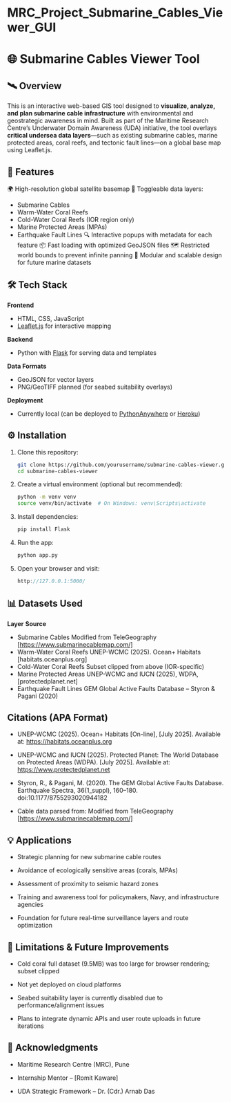 # MRC_Project_Submarine_Cables_Viewer_GUI

# 🌐 Submarine Cables Viewer Tool

## 🛰️ Overview
This is an interactive web-based GIS tool designed to **visualize, analyze, and plan submarine cable infrastructure** with environmental and geostrategic awareness in mind. Built as part of the Maritime Research Centre’s Underwater Domain Awareness (UDA) initiative, the tool overlays **critical undersea data layers**—such as existing submarine cables, marine protected areas, coral reefs, and tectonic fault lines—on a global base map using Leaflet.js.

## 🚀 Features
🌍 High-resolution global satellite basemap
🧭 Toggleable data layers:
  - Submarine Cables
  - Warm-Water Coral Reefs
  - Cold-Water Coral Reefs (IOR region only)
  - Marine Protected Areas (MPAs)
  - Earthquake Fault Lines
🔍 Interactive popups with metadata for each feature
📦 Fast loading with optimized GeoJSON files
🗺️ Restricted world bounds to prevent infinite panning
📐 Modular and scalable design for future marine datasets


## 🛠️ Tech Stack
**Frontend**
- HTML, CSS, JavaScript
- [Leaflet.js](https://leafletjs.com) for interactive mapping

**Backend**
- Python with [Flask](https://flask.palletsprojects.com/) for serving data and templates

**Data Formats**
- GeoJSON for vector layers
- PNG/GeoTIFF planned (for seabed suitability overlays)

**Deployment**
- Currently local (can be deployed to [PythonAnywhere](https://www.pythonanywhere.com/) or [Heroku](https://www.heroku.com/))

## ⚙️ Installation

1. Clone this repository:
   ```bash
   git clone https://github.com/yourusername/submarine-cables-viewer.git
   cd submarine-cables-viewer

2. Create a virtual environment (optional but recommended):
    ```bash
   python -m venv venv
   source venv/bin/activate  # On Windows: venv\Scripts\activate

3. Install dependencies:
    ```bash
    pip install Flask

4. Run the app:
    ```bash
    python app.py

5. Open your browser and visit:
   ```cpp
   http://127.0.0.1:5000/

## 📊 Datasets Used
  **Layer**                                   **Source**
- Submarine Cables	                Modified from TeleGeography [https://www.submarinecablemap.com/]
- Warm-Water Coral Reefs	          UNEP-WCMC (2025). Ocean+ Habitats [habitats.oceanplus.org]
- Cold-Water Coral Reefs	          Subset clipped from above (IOR-specific)
- Marine Protected Areas	          UNEP-WCMC and IUCN (2025), WDPA, [protectedplanet.net]
- Earthquake Fault Lines	          GEM Global Active Faults Database – Styron & Pagani (2020)

## Citations (APA Format)
- UNEP-WCMC (2025). Ocean+ Habitats [On-line], [July 2025]. Available at: https://habitats.oceanplus.org

- UNEP-WCMC and IUCN (2025). Protected Planet: The World Database on Protected Areas (WDPA). [July 2025]. Available at: https://www.protectedplanet.net

- Styron, R., & Pagani, M. (2020). The GEM Global Active Faults Database. Earthquake Spectra, 36(1_suppl), 160–180. doi:10.1177/8755293020944182

- Cable data parsed from: Modified from TeleGeography [https://www.submarinecablemap.com/]

## 💡 Applications
- Strategic planning for new submarine cable routes

- Avoidance of ecologically sensitive areas (corals, MPAs)

- Assessment of proximity to seismic hazard zones

- Training and awareness tool for policymakers, Navy, and infrastructure agencies

- Foundation for future real-time surveillance layers and route optimization

## 🚧 Limitations & Future Improvements
- Cold coral full dataset (9.5MB) was too large for browser rendering; subset clipped

- Not yet deployed on cloud platforms

- Seabed suitability layer is currently disabled due to performance/alignment issues

- Plans to integrate dynamic APIs and user route uploads in future iterations

## 🙌 Acknowledgments
- Maritime Research Centre (MRC), Pune

- Internship Mentor – [Romit Kaware]

- UDA Strategic Framework – Dr. (Cdr.) Arnab Das
